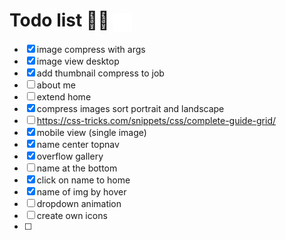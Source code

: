 
<h1>Todo list 🏯📅
<img src="./images/watermark/favicon.png" height="30px" align="center"></h1>

- [x] image compress with args 
- [x] image view desktop
- [x] add thumbnail compress to job
- [ ] about me 
- [ ] extend home 
- [x] compress images sort portrait and landscape
- [ ] https://css-tricks.com/snippets/css/complete-guide-grid/
- [x] mobile view (single image)
- [x] name center topnav
- [x] overflow gallery
- [ ] name at the bottom
- [x] click on name to home
- [x] name of img by hover
- [ ] dropdown animation
- [ ] create own icons
- [ ] 
